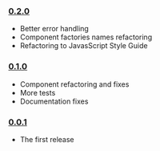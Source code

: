 ### [0.2.0](https://github.com/pmros/graflow/releases/tag/v0.2.0)
- Better error handling
- Component factories names refactoring
- Refactoring to JavasScript Style Guide

### [0.1.0](https://github.com/pmros/graflow/releases/tag/v0.1.0)
- Component refactoring and fixes
- More tests
- Documentation fixes

### [0.0.1](https://github.com/pmros/graflow/releases/tag/v0.0.1)

- The first release
